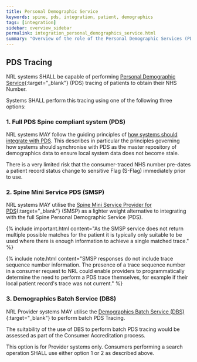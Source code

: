 ```yaml
---
title: Personal Demographic Service
keywords: spine, pds, integration, patient, demographics
tags: [integration]
sidebar: overview_sidebar
permalink: integration_personal_demographics_service.html
summary: "Overview of the role of the Personal Demographic Services (PDS) <br/>and the Spine Mini Services PDS (SMSP) within NRL."
---
```


## PDS Tracing ##

NRL systems SHALL be capable of performing [Personal Demographic Service](https://digital.nhs.uk/Demographics){:target="_blank"} (PDS) tracing of patients to obtain their NHS Number.

Systems SHALL perform this tracing using one of the following three options:

### 1. Full PDS Spine compliant system (PDS) ###


NRL systems MAY follow the guiding principles of [how systems should integrate with PDS](http://webarchive.nationalarchives.gov.uk/20160921135209/http://systems.digital.nhs.uk/demographics/spineconnect). This describes in particular the principles governing how systems should synchronise with PDS as the master repository of demographics data to ensure local system data does not become stale.

There is a very limited risk that the consumer-traced NHS number pre-dates a patient record status change to sensitive Flag (S-Flag) immediately prior to use.

### 2. Spine Mini Service PDS (SMSP) ###

NRL systems MAY utilise the [Spine Mini Service Provider for PDS](https://developer.nhs.uk/library/systems/nhs-digital-smsp-pds/){:target="_blank"} (SMSP) as a lighter weight alternative to integrating with the full Spine Personal Demographic Service (PDS).


{% include important.html content="As the SMSP service does not return multiple possible matches for the patient it is typically only suitable to be used where there is enough information to achieve a single matched trace." %}

{% include note.html content="SMSP responses do not include trace sequence number information. The presence of a trace sequence number in a consumer request to NRL could enable providers to programmatically determine the need to perform a PDS trace themselves, for example if their local patient record's trace was not current." %}


### 3. Demographics Batch Service (DBS) ###

NRL Provider systems MAY utilise the [Demographics Batch Service (DBS)](http://developer.nhs.uk/library/systems/demographic-batch-service-dbs/){:target="_blank"} to perform batch PDS Tracing.

The suitability of the use of DBS to perform batch PDS tracing would be assessed as part of the Consumer Accreditation process.

This option is for Provider systems only. Consumers performing a search operation SHALL use either option 1 or 2 as described above. 
